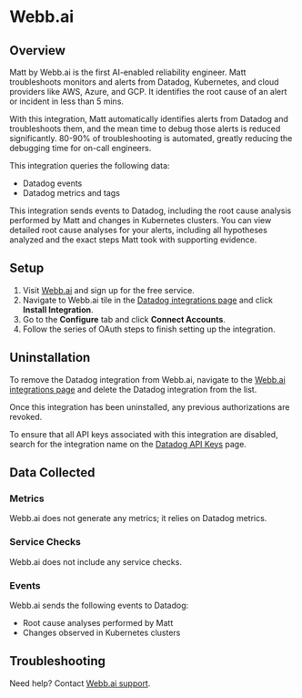 # Webb.ai

## Overview

Matt by Webb.ai is the first AI-enabled reliability engineer.
Matt troubleshoots monitors and alerts from Datadog, Kubernetes, and cloud providers like AWS, Azure, and GCP.
It identifies the root cause of an alert or incident in less than 5 mins.

With this integration, Matt automatically identifies alerts from Datadog and troubleshoots them, and the mean time to debug those alerts is reduced significantly. 80-90% of troubleshooting is automated, greatly reducing the debugging time for on-call engineers.

This integration queries the following data:
- Datadog events
- Datadog metrics and tags

This integration sends events to Datadog, including the root cause analysis performed by Matt and changes in Kubernetes clusters.
You can view detailed root cause analyses for your alerts, including all hypotheses analyzed and the exact steps Matt took with supporting evidence.

## Setup

1. Visit [Webb.ai][2] and sign up for the free service.
2. Navigate to Webb.ai tile in the [Datadog integrations page][5] and click **Install Integration**.
3. Go to the **Configure** tab and click **Connect Accounts**.
4. Follow the series of OAuth steps to finish setting up the integration.

## Uninstallation
To remove the Datadog integration from Webb.ai, navigate to the [Webb.ai integrations page][1] and delete the Datadog integration from the list.

Once this integration has been uninstalled, any previous authorizations are revoked.

To ensure that all API keys associated with this integration are disabled, search for the integration name on the [Datadog API Keys][4] page.

## Data Collected

### Metrics
Webb.ai does not generate any metrics; it relies on Datadog metrics.

### Service Checks
Webb.ai does not include any service checks.

### Events
Webb.ai sends the following events to Datadog:
- Root cause analyses performed by Matt
- Changes observed in Kubernetes clusters 

## Troubleshooting

Need help? Contact [Webb.ai support][3].

[1]: https://app.webb.ai/integrations
[2]: https://app.webb.ai/
[3]: mailto:support@webb.ai
[4]: /organization-settings/api-keys
[5]: /integrations

